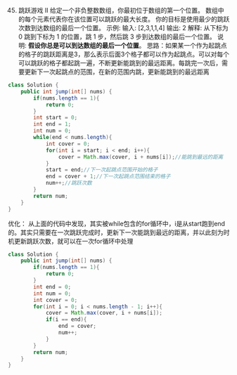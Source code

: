 

45. 跳跃游戏 II
给定一个非负整数数组，你最初位于数组的第一个位置。
数组中的每个元素代表你在该位置可以跳跃的最大长度。
你的目标是使用最少的跳跃次数到达数组的最后一个位置。
示例:
输入: [2,3,1,1,4]
输出: 2
解释: 从下标为 0 跳到下标为 1 的位置，跳 1 步，然后跳 3 步到达数组的最后一个位置。
说明: **假设你总是可以到达数组的最后一个位置**。
思路：如果某一个作为起跳点的格子的跳跃距离是3，那么表示后面3个格子都可以作为起跳点。可以对每个可以跳跃的格子都起跳一遍，不断更新能跳到的最远距离。每跳完一次后，需要更新下一次起跳点的范围，在新的范围内跳，更新能跳到的最远距离
```java
class Solution {
    public int jump(int[] nums) {
        if(nums.length == 1){
            return 0;
        }
        int start = 0;
        int end = 1;
        int num = 0;
        while(end < nums.length){
            int cover = 0;
            for(int i = start; i < end; i++){
                cover = Math.max(cover, i + nums[i]);//能跳到最远的距离
            }
            start = end;//下一次起跳点范围开始的格子
            end = cover + 1;//下一次起跳点范围结束的格子
            num++;//跳跃次数
        }
        return num;
    }
}
```
优化：
从上面的代码中发现，其实被while包含的for循环中，i是从start跑到end的。其实只需要在一次跳跃完成时，更新下一次能跳到最远的距离，并以此刻为时机更新跳跃次数，就可以在一次for循环中处理

```java
class Solution {
    public int jump(int[] nums) {
        if(nums.length == 1){
            return 0;
        }
        int end = 0;
        int num = 0;
        int cover = 0;
        for(int i = 0; i < nums.length - 1; i++){
            cover = Math.max(cover, i + nums[i]);
            if(i == end){
                end = cover;
                num++;
            }
        }
        return num;
    }
}
```